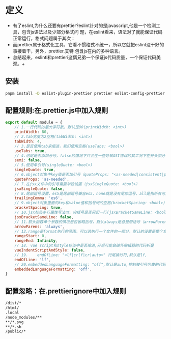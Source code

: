 # 定义
+ 有了eslint,为什么还要有prettier?eslint针对的是javascript,他是一个检测工具，包含js语法以及少部分格式问
题，在eslint看来，语法对了就能保证代码正常运行，格式问题属于其次：
+ 而prettier属于格式化工具，它看不惯格式不统一，所以它就把eslint没干好的事接着干，另外，prettier.支特
包含js在内的多种语言。
+ 总结起来，eslinti和prettieri这俩兄弟一个保证js代码质量，一个保证代码美观。+

## 安装
```bash
pnpm install -D eslint-plugin-prettier prettier eslint-config-prettier
```

## 配置规则:在.prettier.js中加入规则
```js
export default module = {
    // 1.一行代码的最大字符数，默认是80(printWidth: <int>)
    printWidth: 80,
    // 2.tab宽度为2空格(tabWidth: <int>)
    tabWidth: 4,
    // 3.是否使用tab来缩进，我们使用空格(useTabs: <bool>)
    useTabs: true,
    // 4.结尾是否添加分号，false的情况下只会在一些导致ASI错误的其工况下在开头加分号，我选择无分号结尾的风格(semi: <bool>)
    semi: false,
    // 5.使用单引号(singleQuote: <bool>)
    singleQuote: true,
    // 6.object对象中key值是否加引号（quoteProps: "<as-needed|consistent|preserve>"）as-needed只有在需求要的情况下加引号，consistent是有一个需要引号就统一加，preserve是保留用户输入的引号
    quoteProps: 'as-needed',
    // 7.在jsx文件中的引号需要单独设置（jsxSingleQuote: <bool>）
    jsxSingleQuote: false,
    // 8.尾部逗号设置，es5是尾部逗号兼容es5，none就是没有尾部逗号，all是指所有可能的情况，需要node8和es2017以上的环境。（trailingComma: "<es5|none|all>"）
    trailingComma: 'es6',
    // 9.object对象里面的key和value值和括号间的空格(bracketSpacing: <bool>)
    bracketSpacing: true,
    // 10.jsx标签多行属性写法时，尖括号是否另起一行(jsxBracketSameLine: <bool>)
    jsxBracketSameLine: false,
    // 11.箭头函数单个参数的情况是否省略括号，默认always是总是带括号（arrowParens: "<always|avoid>"）
    arrowParens: 'always',
    // 12.range是format执行的范围，可以选执行一个文件的一部分，默认的设置是整个文件（rangeStart: <int>  rangeEnd: <int>）
    rangeStart: 0,
    rangeEnd: Infinity,
    // 18. vue script和style标签中是否缩进,开启可能会破坏编辑器的代码折叠
    vueIndentScriptAndStyle: false,
    // 19.    endOfLine: "<lf|crlf|cr|auto>" 行尾换行符,默认是lf,
    endOfLine: 'lf',
    // 20.embeddedLanguageFormatting: "off",默认是auto,控制被引号包裹的代码是否进行格式化
    embeddedLanguageFormatting: 'off',
}
```
## 配置忽略：在.prettierignore中加入规则
```bash
/dist/*
/html/
.local
/node_modules/**
**/*.svg
**/*.sh
/public/*
```